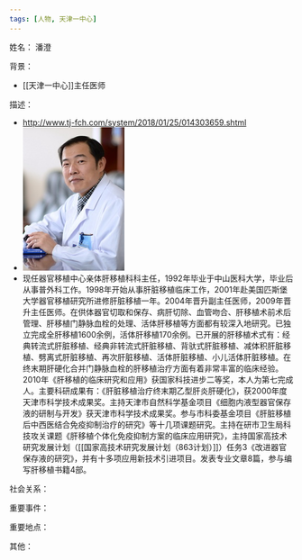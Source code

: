```yaml
---
tags: [人物, 天津一中心]
---
```


姓名：
潘澄

背景：
- [[天津一中心]]主任医师

描述：
- http://www.tj-fch.com/system/2018/01/25/014303659.shtml
- ![潘澄](assets/11192300_682563.jpg)
- 现任器官移植中心亲体肝移植科科主任，1992年毕业于中山医科大学，毕业后从事普外科工作。1998年开始从事肝脏移植临床工作，2001年赴美国匹斯堡大学器官移植研究所进修肝脏移植一年。2004年晋升副主任医师，2009年晋升主任医师。在供体器官切取和保存、病肝切除、血管吻合、肝移植术前术后管理、肝移植门静脉血栓的处理、活体肝移植等方面都有较深入地研究。已独立完成全肝移植1600余例，活体肝移植170余例。已开展的肝移植术式有：经典转流式肝脏移植、经典非转流式肝脏移植、背驮式肝脏移植、减体积肝脏移植、劈离式肝脏移植、再次肝脏移植、活体肝脏移植、小儿活体肝脏移植。在终末期肝硬化合并门静脉血栓的肝移植治疗方面有着非常丰富的临床经验。2010年《肝移植的临床研究和应用》获国家科技进步二等奖，本人为第七完成人。主要科研成果有：《肝脏移植治疗终末期乙型肝炎肝硬化》，获2000年度天津市科学技术成果奖。主持天津市自然科学基金项目《细胞内液型器官保存液的研制与开发》获天津市科学技术成果奖。参与市科委基金项目《肝脏移植后中西医结合免疫抑制治疗的研究》等十几项课题研究。主持在研市卫生局科技攻关课题《肝移植个体化免疫抑制方案的临床应用研究》，主持国家高技术研究发展计划（[[国家高技术研究发展计划（863计划）]]）任务3《改进器官保存液的研究》，并有十多项应用新技术引进项目。发表专业文章8篇，参与编写肝移植书籍4部。

社会关系：

重要事件：

重要地点：

其他：

